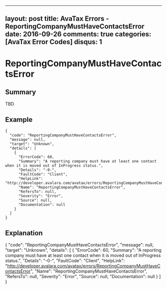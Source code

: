 
---
layout: post
title: AvaTax Errors - ReportingCompanyMustHaveContactsError
date: 2016-09-26
comments: true
categories: [AvaTax Error Codes]
disqus: 1
---

# ReportingCompanyMustHaveContactsError

## Summary

TBD

## Example

    {
      "code": "ReportingCompanyMustHaveContactsError",
      "message": null,
      "target": "Unknown",
      "details": [
        {
          "ErrorCode": 60,
          "Summary": "A reporting company must have at least one contact when it is moved out of InProgress status.",
          "Details": "-0-",
          "FaultCode": "Client",
          "HelpLink": "http://developer.avalara.com/avatax/errors/ReportingCompanyMustHaveContactsError",
          "Name": "ReportingCompanyMustHaveContactsError",
          "RefersTo": null,
          "Severity": "Error",
          "Source": null,
          "Documentation": null
        }
      ]
    }

## Explanation

{
      "code": "ReportingCompanyMustHaveContactsError",
      "message": null,
      "target": "Unknown",
      "details": [
        {
          "ErrorCode": 60,
          "Summary": "A reporting company must have at least one contact when it is moved out of InProgress status.",
          "Details": "-0-",
          "FaultCode": "Client",
          "HelpLink": "http://developer.avalara.com/avatax/errors/ReportingCompanyMustHaveContactsError",
          "Name": "ReportingCompanyMustHaveContactsError",
          "RefersTo": null,
          "Severity": "Error",
          "Source": null,
          "Documentation": null
        }
      ]
    }

